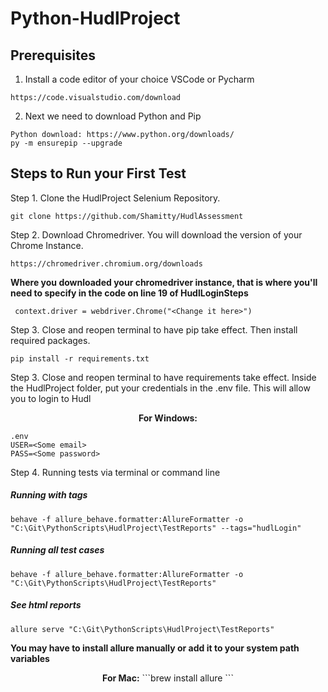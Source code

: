 # Python-HudlProject

## Prerequisites

1. Install a code editor of your choice VSCode or Pycharm

```
https://code.visualstudio.com/download
```

2. Next we need to download Python and Pip

```
Python download: https://www.python.org/downloads/ 
py -m ensurepip --upgrade
```

## Steps to Run your First Test

Step 1. Clone the HudlProject Selenium Repository.

```
git clone https://github.com/Shamitty/HudlAssessment
```

Step 2. Download Chromedriver. You will download the version of your Chrome Instance.
```
https://chromedriver.chromium.org/downloads
```
<b>Where you downloaded your chromedriver instance, that is where you'll need to specify in the code on line 19 of HudlLoginSteps</b>
```
 context.driver = webdriver.Chrome("<Change it here>")
```

Step 3. Close and reopen terminal to have pip take effect. Then install required packages.

```
pip install -r requirements.txt
```

Step 3.  Close and reopen terminal to have requirements take effect. Inside the HudlProject folder, put your credentials in the .env file. This will allow you to login to Hudl

<p align="center">
   <b>For Windows:</b>
   
```
.env
USER=<Some email>
PASS=<Some password>
```

Step 4. Running tests via terminal or command line

##### Running with tags
```
behave -f allure_behave.formatter:AllureFormatter -o "C:\Git\PythonScripts\HudlProject\TestReports" --tags="hudlLogin"
```

##### Running all test cases
```
behave -f allure_behave.formatter:AllureFormatter -o "C:\Git\PythonScripts\HudlProject\TestReports"
```

##### See html reports
```
allure serve "C:\Git\PythonScripts\HudlProject\TestReports"
```
 <b>You may have to install allure manually or add it to your system path variables</b>
 <p align="center">
  <b>For Mac:</b>
  ```brew install allure
  ```

